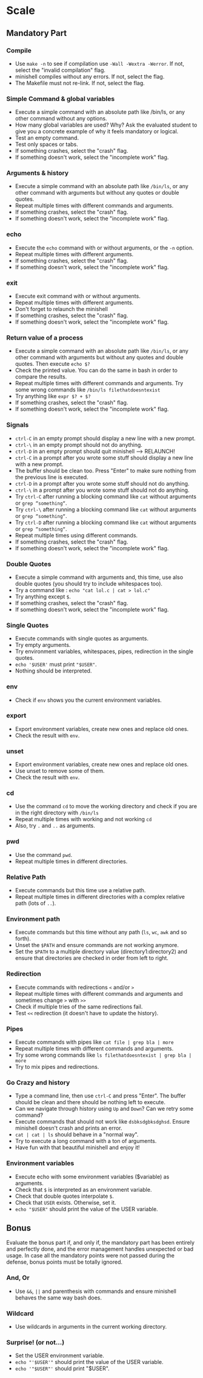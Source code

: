 # Scale

## Mandatory Part

### Compile
- Use `make -n` to see if compilation use `-Wall -Wextra -Werror`.
If not, select the "invalid compilation" flag.
- minishell compiles without any errors. If not, select the flag.
- The Makefile must not re-link. If not, select the flag.
### Simple Command & global variables
- Execute a simple command with an absolute path like /bin/ls, or any other command without any options.
- How many global variables are used? Why? Ask the evaluated student to give you a concrete example of why it feels mandatory or logical.
- Test an empty command.
- Test only spaces or tabs.
- If something crashes, select the "crash" flag.
- If something doesn't work, select the "incomplete work" flag.
### Arguments & history
- Execute a simple command with an absolute path like `/bin/ls`, or any other command with arguments but without any quotes or double quotes.
- Repeat multiple times with different commands and arguments.
- If something crashes, select the "crash" flag.
- If something doesn't work, select the "incomplete work" flag.
### echo
- Execute the `echo` command with or without arguments, or the `-n` option.
- Repeat multiple times with different arguments.
- If something crashes, select the "crash" flag.
- If something doesn't work, select the "incomplete work" flag.
### exit
- Execute exit command with or without arguments.
- Repeat multiple times with different arguments.
- Don't forget to relaunch the minishell
- If something crashes, select the "crash" flag.
- If something doesn't work, select the "incomplete work" flag.
### Return value of a process
- Execute a simple command with an absolute path like `/bin/ls`, or any other command with arguments but without any quotes and double quotes.
Then execute `echo $?`
- Check the printed value. You can do the same in bash in order to compare the results.
- Repeat multiple times with different commands and arguments. Try some wrong commands like `/bin/ls filethatdoesntexist`
- Try anything like `expr $? + $?`
- If something crashes, select the "crash" flag.
- If something doesn't work, select the "incomplete work" flag.
### Signals
- `ctrl-C` in an empty prompt should display a new line with a new prompt.
- `ctrl-\` in an empty prompt should not do anything.
- `ctrl-D` in an empty prompt should quit minishell --> RELAUNCH!
- `ctrl-C` in a prompt after you wrote some stuff should display a new line with a new prompt.
- The buffer should be clean too. Press "Enter" to make sure nothing from the previous line is executed.
- `ctrl-D` in a prompt after you wrote some stuff should not do anything.
- `ctrl-\` in a prompt after you wrote some stuff should not do anything.
- Try `ctrl-C` after running a blocking command like `cat` without arguments or `grep “something“`.
- Try `ctrl-\` after running a blocking command like `cat` without arguments or `grep “something“`.
- Try `ctrl-D` after running a blocking command like `cat` without arguments or `grep “something“`.
- Repeat multiple times using different commands.
- If something crashes, select the "crash" flag.
- If something doesn't work, select the "incomplete work" flag.
### Double Quotes
- Execute a simple command with arguments and, this time, use also double quotes (you should try to include whitespaces too).
- Try a command like : `echo "cat lol.c | cat > lol.c"`
- Try anything except `$`.
- If something crashes, select the "crash" flag.
- If something doesn't work, select the "incomplete work" flag.
### Single Quotes
- Execute commands with single quotes as arguments.
- Try empty arguments.
- Try environment variables, whitespaces, pipes, redirection in the single quotes.
- `echo '$USER'` must print `"$USER"`.
- Nothing should be interpreted.
### env
- Check if `env` shows you the current environment variables.
### export
- Export environment variables, create new ones and replace old ones.
- Check the result with `env`.
### unset
- Export environment variables, create new ones and replace old ones.
- Use unset to remove some of them.
- Check the result with `env`.
### cd
- Use the command `cd` to move the working directory and check if you are in the right directory with `/bin/ls`
- Repeat multiple times with working and not working `cd`
- Also, try `.` and `..` as arguments.
### pwd
- Use the command `pwd`.
- Repeat multiple times in different directories.
### Relative Path
- Execute commands but this time use a relative path.
- Repeat multiple times in different directories with a complex relative path (lots of `..`).
### Environment path
- Execute commands but this time without any path (`ls`, `wc`, `awk` and so forth).
- Unset the `$PATH` and ensure commands are not working anymore.
- Set the `$PATH` to a multiple directory value (directory1:directory2) and ensure that directories are checked in order from left to right.
### Redirection
- Execute commands with redirections `<` and/or `>`
- Repeat multiple times with different commands and arguments and sometimes change `>` with `>>`
- Check if multiple tries of the same redirections fail.
- Test `<<` redirection (it doesn't have to update the history).
### Pipes
- Execute commands with pipes like `cat file | grep bla | more`
- Repeat multiple times with different commands and arguments.
- Try some wrong commands like `ls filethatdoesntexist | grep bla | more`
- Try to mix pipes and redirections.
### Go Crazy and history
- Type a command line, then use `ctrl-C` and press "Enter". The buffer should be clean and there should be nothing left to execute.
- Can we navigate through history using `Up` and `Down`? Can we retry some command?
- Execute commands that should not work like `dsbksdgbksdghsd`.
Ensure minishell doesn't crash and prints an error.
- `cat | cat | ls` should behave in a "normal way".
- Try to execute a long command with a ton of arguments.
- Have fun with that beautiful minishell and enjoy it!
### Environment variables
- Execute echo with some environment variables ($variable) as arguments.
- Check that `$` is interpreted as an environment variable.
- Check that double quotes interpolate `$`.
- Check that `USER` exists. Otherwise, set it.
- `echo "$USER"` should print the value of the USER variable.
## Bonus
Evaluate the bonus part if, and only if, the mandatory part has been entirely and perfectly done, and the error management handles unexpected or bad usage. In case all the mandatory points were not passed during the defense, bonus points must be totally ignored.

### And, Or
- Use `&&`, `||` and parenthesis with commands and ensure minishell behaves the same way bash does.
### Wildcard
- Use wildcards in arguments in the current working directory.
### Surprise! (or not...)
- Set the USER environment variable.
- `echo "'$USER'"` should print the value of the USER variable.
- `echo '"$USER"'` should print "$USER".
